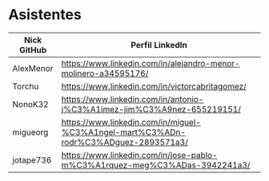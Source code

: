 # Asistentes

| Nick GitHub     | Perfil LinkedIn                                                                     |
|-----------------|-------------------------------------------------------------------------------------|
| AlexMenor       | https://www.linkedin.com/in/alejandro-menor-molinero-a34595176/                     |
| Torchu          | https://www.linkedin.com/in/victorcabritagomez/                                     |
| NonoK32         | https://www.linkedin.com/in/antonio-j%C3%A1imez-jim%C3%A9nez-655219151/             |
| migueorg        | https://www.linkedin.com/in/miguel-%C3%A1ngel-mart%C3%ADn-rodr%C3%ADguez-2893571a3/ |
| jotape736       | https://www.linkedin.com/in/jose-pablo-m%C3%A1rquez-meg%C3%ADas-3942241a3/          |
